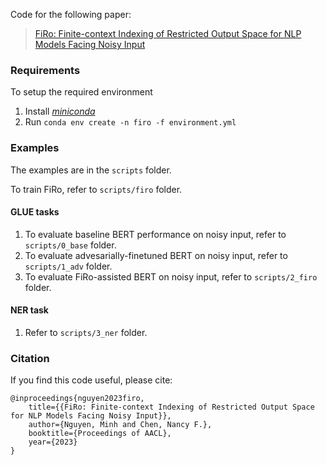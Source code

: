 Code for the following paper:
> [FiRo: Finite-context Indexing of Restricted Output Space for NLP Models Facing Noisy Input](https://arxiv.org/abs/2310.14110)

### Requirements

To setup the required environment

1. Install [*miniconda*](https://docs.conda.io/projects/miniconda/en/latest/miniconda-install.html)
2. Run `conda env create -n firo -f environment.yml`

### Examples

The examples are in the `scripts` folder.

To train FiRo, refer to `scripts/firo` folder.

#### GLUE tasks

1. To evaluate baseline BERT performance on noisy input, refer to `scripts/0_base` folder.
2. To evaluate advesarially-finetuned BERT on noisy input, refer to `scripts/1_adv` folder.
3. To evaluate FiRo-assisted BERT on noisy input, refer to `scripts/2_firo` folder.

#### NER task

1. Refer to `scripts/3_ner` folder.

### Citation

If you find this code useful, please cite:

```
@inproceedings{nguyen2023firo,
    title={{FiRo: Finite-context Indexing of Restricted Output Space for NLP Models Facing Noisy Input}},
    author={Nguyen, Minh and Chen, Nancy F.},
    booktitle={Proceedings of AACL},
    year={2023}
}
```
